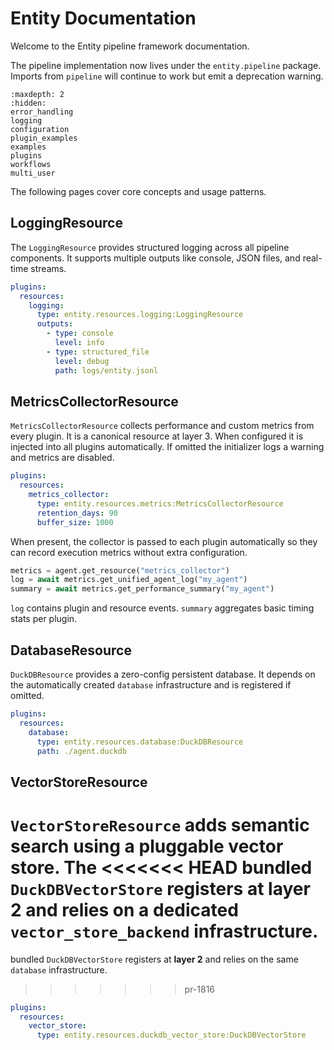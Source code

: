 # Entity Documentation

Welcome to the Entity pipeline framework documentation.

The pipeline implementation now lives under the ``entity.pipeline`` package. Imports from ``pipeline`` will continue to work but emit a deprecation warning.

```{toctree}
:maxdepth: 2
:hidden:
error_handling
logging
configuration
plugin_examples
examples
plugins
workflows
multi_user
```

The following pages cover core concepts and usage patterns.

## LoggingResource

The `LoggingResource` provides structured logging across all pipeline components. It supports multiple outputs like console, JSON files, and real-time streams.

```yaml
plugins:
  resources:
    logging:
      type: entity.resources.logging:LoggingResource
      outputs:
        - type: console
          level: info
        - type: structured_file
          level: debug
          path: logs/entity.jsonl
```

## MetricsCollectorResource

`MetricsCollectorResource` collects performance and custom metrics from every plugin.
It is a canonical resource at layer 3. When configured it is injected into all
plugins automatically. If omitted the initializer logs a warning and metrics are
disabled.

```yaml
plugins:
  resources:
    metrics_collector:
      type: entity.resources.metrics:MetricsCollectorResource
      retention_days: 90
      buffer_size: 1000
```

When present, the collector is passed to each plugin automatically so they can
record execution metrics without extra configuration.

```python
metrics = agent.get_resource("metrics_collector")
log = await metrics.get_unified_agent_log("my_agent")
summary = await metrics.get_performance_summary("my_agent")
```

`log` contains plugin and resource events. `summary` aggregates basic timing
stats per plugin.

## DatabaseResource

`DuckDBResource` provides a zero-config persistent database. It depends on the
automatically created `database` infrastructure and is registered if omitted.

```yaml
plugins:
  resources:
    database:
      type: entity.resources.database:DuckDBResource
      path: ./agent.duckdb
```

## VectorStoreResource

`VectorStoreResource` adds semantic search using a pluggable vector store. The
<<<<<<< HEAD
bundled `DuckDBVectorStore` registers at **layer 2** and relies on a dedicated
`vector_store_backend` infrastructure.
=======
bundled `DuckDBVectorStore` registers at **layer 2** and relies on the same
`database` infrastructure.
>>>>>>> pr-1816

```yaml
plugins:
  resources:
    vector_store:
      type: entity.resources.duckdb_vector_store:DuckDBVectorStore
```
